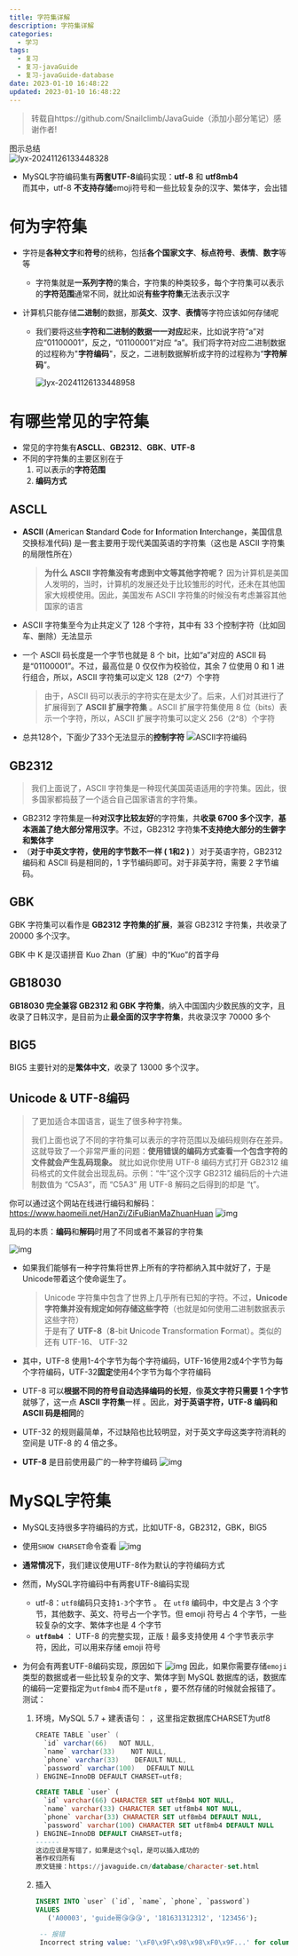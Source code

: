 ```yaml
---
title: 字符集详解
description: 字符集详解
categories:
  - 学习
tags:
  - 复习
  - 复习-javaGuide
  - 复习-javaGuide-database
date: 2023-01-10 16:48:22
updated: 2023-01-10 16:48:22
---
```


> 转载自https://github.com/Snailclimb/JavaGuide（添加小部分笔记）感谢作者!

图示总结  
![lyx-20241126133448328](attachments/img/lyx-20241126133448328.png)

- MySQL字符编码集有**两套UTF-8**编码实现：**utf-8** 和 **utf8mb4**  
  而其中，utf-8 **不支持存储**emoji符号和一些比较复杂的汉字、繁体字，会出错

# 何为字符集

- 字符是**各种文字**和**符号**的统称，包括**各个国家文字**、**标点符号**、**表情**、**数字**等等
  
  - 字符集就是**一系列字符**的集合，字符集的种类较多，每个字符集可以表示的**字符范围**通常不同，就比如说**有些字符集**无法表示汉字
- 计算机只能存储**二进制**的数据，那**英文**、**汉字**、**表情**等字符应该如何存储呢
  - 我们要将这些**字符和二进制的数据一一对应**起来，比如说字符“a”对应“01100001”，反之，“01100001”对应 “a”。我们将字符对应二进制数据的过程称为"**字符编码**"，反之，二进制数据解析成字符的过程称为“**字符解码**”。    
    
    ![lyx-20241126133448958](attachments/img/lyx-20241126133448958.png)

# 有哪些常见的字符集

- 常见的字符集有**ASCLL**、**GB2312**、**GBK**、**UTF-8**
- 不同的字符集的主要区别在于
  1. 可以表示的**字符范围**
  2. **编码方式**

## ASCLL

- **ASCII** (**A**merican **S**tandard **C**ode for **I**nformation **I**nterchange，美国信息交换标准代码) 是一套主要用于现代美国英语的字符集（这也是 ASCII 字符集的局限性所在）

  > **为什么 ASCII 字符集没有考虑到中文等其他字符呢？** 因为计算机是美国人发明的，当时，计算机的发展还处于比较雏形的时代，还未在其他国家大规模使用。因此，美国发布 ASCII 字符集的时候没有考虑兼容其他国家的语言

- ASCII 字符集至今为止共定义了 128 个字符，其中有 33 个控制字符（比如回车、删除）无法显示

- 一个 ASCII 码长度是一个字节也就是 8 个 bit，比如“a”对应的 ASCII 码是“01100001”。不过，最高位是 0 仅仅作为校验位，其余 7 位使用 0 和 1 进行组合，所以，ASCII 字符集可以定义 128（2^7）个字符

  > 由于，ASCII 码可以表示的字符实在是太少了。后来，人们对其进行了扩展得到了 **ASCII 扩展字符集** 。ASCII 扩展字符集使用 8 位（bits）表示一个字符，所以，ASCII 扩展字符集可以定义 256（2^8）个字符

- 总共128个，下面少了33个无法显示的**控制字符**
  ![ASCII字符编码](attachments/img/lyx-20241126133449424.png)

## GB2312

> 我们上面说了，ASCII 字符集是一种现代美国英语适用的字符集。因此，很多国家都捣鼓了一个适合自己国家语言的字符集。

- GB2312 字符集是一种**对汉字比较友好**的字符集，共**收录 6700 多个汉字**，**基本涵盖了绝大部分常用汉字**。不过，GB2312 字符集**不支持绝大部分的生僻字和繁体字**
- （**对于中英文字符，使用的字节数不一样 ( 1和2 )** ）对于英语字符，GB2312 编码和 ASCII 码是相同的，1 字节编码即可。对于非英字符，需要 2 字节编码。

## GBK

GBK 字符集可以看作是 **GB2312 字符集的扩展**，兼容 GB2312 字符集，共收录了 20000 多个汉字。

GBK 中 K 是汉语拼音 Kuo Zhan（扩展）中的“Kuo”的首字母

## GB18030

**GB18030 完全兼容 GB2312 和 GBK 字符集**，纳入中国国内少数民族的文字，且收录了日韩汉字，是目前为止**最全面的汉字字符集**，共收录汉字 70000 多个

## BIG5

BIG5 主要针对的是**繁体中文**，收录了 13000 多个汉字。 

## Unicode & UTF-8编码

> 了更加适合本国语言，诞生了很多种字符集。
>
> 我们上面也说了不同的字符集可以表示的字符范围以及编码规则存在差异。这就导致了一个非常严重的问题：**使用错误的编码方式查看一个包含字符的文件就会产生乱码现象。**  就比如说你使用 UTF-8 编码方式打开 GB2312 编码格式的文件就会出现乱码。示例：“牛”这个汉字 GB2312 编码后的十六进制数值为 “C5A3”，而 “C5A3” 用 UTF-8 解码之后得到的却是 “ţ”。

你可以通过这个网站在线进行编码和解码：https://www.haomeili.net/HanZi/ZiFuBianMaZhuanHuan
![img](attachments/img/lyx-20241126133449839.png)

乱码的本质：**编码**和**解码**时用了不同或者不兼容的字符集

![img](attachments/img/lyx-20241126133450281.jpg)

- 如果我们能够有一种字符集将世界上所有的字符都纳入其中就好了，于是Unicode带着这个使命诞生了。

  > Unicode 字符集中包含了世界上几乎所有已知的字符。不过，**Unicode 字符集并没有规定如何存储这些字符**（也就是如何使用二进制数据表示这些字符）    
  > 于是有了 **UTF-8**（**8**-bit **U**nicode **T**ransformation **F**ormat）。类似的还有 UTF-16、 UTF-32

- 其中，UTF-8 使用1-4个字节为每个字符编码，UTF-16使用2或4个字节为每个字符编码，UTF-32**固定**使用4个字节为每个字符编码

- UTF-8 可以**根据不同的符号自动选择编码的长短**，像**英文字符只需要 1 个字节**就够了，这一点 **ASCII 字符集**一样 。因此，**对于英语字符，UTF-8 编码和 ASCII 码是相同**的

- UTF-32 的规则最简单，不过缺陷也比较明显，对于英文字母这类字符消耗的空间是 UTF-8 的 4 倍之多。

- **UTF-8** 是目前使用最广的一种字符编码
  ![img](attachments/img/lyx-20241126133450790.png)

# MySQL字符集

- MySQL支持很多字符编码的方式，比如UTF-8，GB2312，GBK，BIG5

- 使用```SHOW CHARSET```命令查看
  ![img](attachments/img/lyx-20241126133451257.png)

- **通常情况下**，我们建议使用UTF-8作为默认的字符编码方式

- 然而，MySQL字符编码中有两套UTF-8编码实现

  - utf-8：`utf8`编码只支持`1-3`个字节 。 在 `utf8` 编码中，中文是占 3 个字节，其他数字、英文、符号占一个字节。但 emoji 符号占 4 个字节，一些较复杂的文字、繁体字也是 4 个字节
  - **`utf8mb4`** ： UTF-8 的完整实现，正版！最多支持使用 4 个字节表示字符，因此，可以用来存储 emoji 符号

- 为何会有两套UTF-8编码实现，原因如下
  ![img](attachments/img/lyx-20241126133451689.png)
  因此，如果你需要存储`emoji`类型的数据或者一些比较复杂的文字、繁体字到 MySQL 数据库的话，数据库的编码一定要指定为`utf8mb4` 而不是`utf8` ，要不然存储的时候就会报错了。
  测试：  

  1. 环境，MySQL 5.7 +
     建表语句：  ，这里指定数据库CHARSET为utf8

     ```java
     CREATE TABLE `user` (
       `id` varchar(66)   NOT NULL,
       `name` varchar(33)    NOT NULL,
       `phone` varchar(33)    DEFAULT NULL,
       `password` varchar(100)   DEFAULT NULL
     ) ENGINE=InnoDB DEFAULT CHARSET=utf8; 
     ```

     ```sql
     CREATE TABLE `user` (
       `id` varchar(66) CHARACTER SET utf8mb4 NOT NULL,
       `name` varchar(33) CHARACTER SET utf8mb4 NOT NULL,
       `phone` varchar(33) CHARACTER SET utf8mb4 DEFAULT NULL,
       `password` varchar(100) CHARACTER SET utf8mb4 DEFAULT NULL
     ) ENGINE=InnoDB DEFAULT CHARSET=utf8;
     ------
     这边应该是写错了，如果是这个sql，是可以插入成功的
     著作权归所有
     原文链接：https://javaguide.cn/database/character-set.html
     ```

  2. 插入

     ```sql
     INSERT INTO `user` (`id`, `name`, `phone`, `password`)
     VALUES
     	('A00003', 'guide哥😘😘😘', '181631312312', '123456');
     
      -- 报错
      Incorrect string value: '\xF0\x9F\x98\x98\xF0\x9F...' for column 'name' at row 1
     ```

     